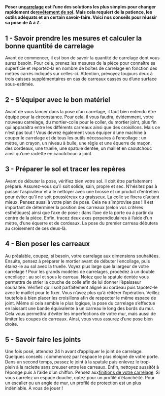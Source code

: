 ##
**Poser un**[**carrelage**](https://www.lapeyre.fr/sols-murs-CCU0007/carrelages-CCN0087) **est l’une des solutions les plus simples pour changer rapidement de**[**revêtement de sol**](https://www.lapeyre.fr/sols-murs-CCU0007)**. Mais cela requiert de la patience, les outils adéquats et un certain savoir-faire. Voici nos conseils pour réussir sa pose de A à Z.**
##  1 - Savoir prendre les mesures et calculer la bonne quantité de carrelage
Avant de commencer, il est bon de savoir la quantité de carrelage dont vous aurez besoin. Pour cela, prenez les mesures de la pièce pour connaître sa superficie et reportez-la en nombre de boîtes de carrelage en fonction des mètres carrés indiqués sur celles-ci. Attention, prévoyez toujours deux à trois caisses supplémentaires en cas de carreaux cassés ou d’une surface sous-estimée.
##  2 - S’équiper avec le bon matériel
Avant de vous lancer dans la pose d’un carrelage, il faut bien entendu être équipé pour la circonstance. Pour cela, il vous faudra, évidemment, votre nouveau carrelage, du mortier-colle pour le coller, du mortier joint, plus fin qui apparaîtra entre les différents carreaux ainsi que des croisillons.
Mais ce n’est pas tout ! Vous devrez également vous équiper d’une machine à couper le carrelage et de tous les outils nécessaires à l’encollage : un mètre, un crayon, un niveau à bulle, une règle et une équerre de maçon, des cordeaux, une truelle, une spatule dentée, un maillet en caoutchouc ainsi qu’une raclette en caoutchouc à joint.
##  3 - Préparer le sol et tracer les repères
Avant de débuter la pose, vérifiez bien votre sol. Il doit être parfaitement préparé. Assurez-vous qu’il soit solide, sain, propre et sec. N’hésitez pas à passer l’aspirateur et à le nettoyer avec une brosse et un produit d’entretien pour éviter qu’il ne soit poussiéreux ou graisseux. La colle se fixera d’autant mieux.
Pensez aussi à votre plan de pose. Cela ne s’improvise pas ! Il est important de déterminer la position des carreaux (selon vos critères esthétiques) ainsi que l’axe de pose : dans l’axe de la porte ou à partir du centre de la pièce. Enfin, tracez deux axes perpendiculaires à l’aide d’un mètre, d’une équerre et de cordeaux. La pose du premier carreau débutera au croisement de ces deux-là.
##  4 - Bien poser les carreaux
Au préalable, coupez, si besoin, votre carrelage aux dimensions souhaitées. Ensuite, pensez à préparer le mortier avant de débuter l’encollage, puis étalez-le au sol avec la truelle. Voyez plus large que la largeur de votre carrelage ! Pour les grands modèles de carrelages, procédez à un double encollage : au sol et sous le carreau. Notez que la spatule dentée vous permettra de strier la couche de colle afin de lui donner l’épaisseur souhaitée. Vérifiez qu’il soit parfaitement aligné au cordeau puis tapotez-le avec le maillet pour le fixer. Vous n’avez plus qu’à réitérer l’opération. Veillez toutefois à bien placer les croisillons afin de respecter le même espace de joint.
Même si cela semble le plus logique, la pose du carrelage s’effectue en laissant une bande équivalente à un carreau le long des bords du mur. Cela vous permettra d’éviter les imperfections de votre mur, mais aussi de limiter les coupes de carreaux. Ainsi, vous vous assurez d’une pose bien droite.
##  5 - Savoir faire les joints
Une fois posé, attendez 24 h avant d’appliquer le joint de carrelage. Quelques conseils : commencez par l’espace le plus éloigné de votre porte. Dans un second temps, passez le joint à la spatule puis enlevez le trop-plein à la raclette sans creuser entre les carreaux. Enfin, nettoyez aussitôt à l’éponge puis à l’aide d’un chiffon.
Pensez aux[finitions de votre carrelage](https://www.lapeyre.fr/carrelages-CCN0087/produits-pose-CCN0187). Si vous carrelez un espace douche, optez pour un profilé d’étanchéité. Pour un escalier ou un angle de mur, un profilé de protection est un plus indéniable. À vous de jouer !